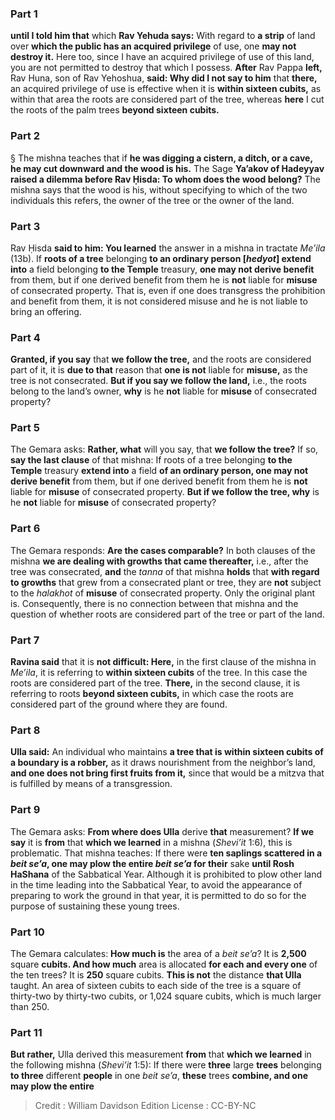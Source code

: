 
### Part 1
<b>until I told him that</b> which <b>Rav Yehuda says:</b> With regard to <b>a strip</b> of land over <b>which the public has an acquired privilege</b> of use, one <b>may not destroy it.</b> Here too, since I have an acquired privilege of use of this land, you are not permitted to destroy that which I possess. <b>After</b> Rav Pappa <b>left,</b> Rav Huna, son of Rav Yehoshua, <b>said: Why did I not say to him</b> that <b>there,</b> an acquired privilege of use is effective when it is <b>within sixteen cubits,</b> as within that area the roots are considered part of the tree, whereas <b>here</b> I cut the roots of the palm trees <b>beyond sixteen cubits.</b>

### Part 2
§ The mishna teaches that if <b>he was digging a cistern, a ditch, or a cave, he may cut downward and the wood is his.</b> The Sage <b>Ya’akov of Hadeyyav raised a dilemma before Rav Ḥisda: To whom does the wood belong?</b> The mishna says that the wood is his, without specifying to which of the two individuals this refers, the owner of the tree or the owner of the land.

### Part 3
Rav Ḥisda <b>said to him: You learned</b> the answer in a mishna in tractate <i>Me’ila</i> (13b). If <b>roots of a tree</b> belonging <b>to an ordinary person [<i>hedyot</i>] extend into</b> a field belonging <b>to the Temple</b> treasury, <b>one may not derive benefit</b> from them, but if one derived benefit from them he is <b>not</b> liable for <b>misuse</b> of consecrated property. That is, even if one does transgress the prohibition and benefit from them, it is not considered misuse and he is not liable to bring an offering.

### Part 4
<b>Granted, if you say</b> that <b>we follow the tree,</b> and the roots are considered part of it, it is <b>due to that</b> reason that <b>one is not</b> liable for <b>misuse,</b> as the tree is not consecrated. <b>But if you say we follow the land,</b> i.e., the roots belong to the land’s owner, <b>why</b> is he <b>not</b> liable for <b>misuse</b> of consecrated property?

### Part 5
The Gemara asks: <b>Rather, what</b> will you say, that <b>we follow the tree?</b> If so, <b>say the last clause</b> of that mishna: If roots of a tree belonging <b>to the Temple</b> treasury <b>extend into</b> a field <b>of an ordinary person, one may not derive benefit</b> from them, but if one derived benefit from them he is <b>not</b> liable for <b>misuse</b> of consecrated property. <b>But if we follow the tree, why</b> is he <b>not</b> liable for <b>misuse</b> of consecrated property?

### Part 6
The Gemara responds: <b>Are the cases comparable?</b> In both clauses of the mishna <b>we are dealing with growths that came thereafter,</b> i.e., after the tree was consecrated, <b>and</b> the <i>tanna</i> of that mishna <b>holds</b> that <b>with regard to growths</b> that grew from a consecrated plant or tree, they are <b>not</b> subject to the <i>halakhot</i> of <b>misuse</b> of consecrated property. Only the original plant is. Consequently, there is no connection between that mishna and the question of whether roots are considered part of the tree or part of the land.

### Part 7
<b>Ravina said</b> that it is <b>not difficult: Here,</b> in the first clause of the mishna in <i>Me’ila</i>, it is referring to <b>within sixteen cubits</b> of the tree. In this case the roots are considered part of the tree. <b>There,</b> in the second clause, it is referring to roots <b>beyond sixteen cubits,</b> in which case the roots are considered part of the ground where they are found.

### Part 8
<b>Ulla said:</b> An individual who maintains <b>a tree that is within sixteen cubits of a boundary is a robber,</b> as it draws nourishment from the neighbor’s land, <b>and one does not bring first fruits from it,</b> since that would be a mitzva that is fulfilled by means of a transgression.

### Part 9
The Gemara asks: <b>From where does Ulla</b> derive <b>that</b> measurement? <b>If we say</b> it is <b>from</b> that <b>which we learned</b> in a mishna (<i>Shevi’it</i> 1:6), this is problematic. That mishna teaches: If there were <b>ten saplings scattered in a <i>beit se’a</i>, one may plow the entire <i>beit se’a</i> for their</b> sake <b>until Rosh HaShana</b> of the Sabbatical Year. Although it is prohibited to plow other land in the time leading into the Sabbatical Year, to avoid the appearance of preparing to work the ground in that year, it is permitted to do so for the purpose of sustaining these young trees.

### Part 10
The Gemara calculates: <b>How much is</b> the area of a <i>beit se’a</i>? It is <b>2,500</b> square <b>cubits. And how much</b> area is allocated <b>for each and every one</b> of the ten trees? It is <b>250</b> square cubits. <b>This is not</b> the distance <b>that Ulla</b> taught. An area of sixteen cubits to each side of the tree is a square of thirty-two by thirty-two cubits, or 1,024 square cubits, which is much larger than 250.

### Part 11
<b>But rather,</b> Ulla derived this measurement <b>from</b> that <b>which we learned</b> in the following mishna (<i>Shevi’it</i> 1:5): If there were <b>three</b> large <b>trees</b> belonging <b>to three</b> different <b>people</b> in one <i>beit se’a</i>, <b>these</b> trees <b>combine, and one may plow the entire</b>

>Credit : William Davidson Edition
>License : CC-BY-NC